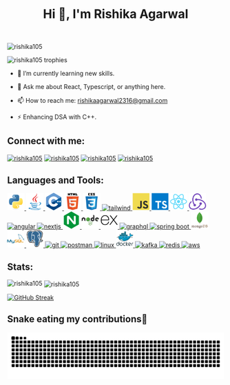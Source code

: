 <h1 align="center">Hi 👋, I'm Rishika Agarwal</h1><br>

  <p align="left"> <img src="https://komarev.com/ghpvc/?username=rishika105&label=Profile%20views&color=0e75b6&style=flat" alt="rishika105" /> </p>

<p align="left">
    <img src="https://github-trophies.vercel.app/?username=rishika105&theme=darkhub&title=MultiLanguage,Commit,Repositories,Followers,Issues,Stars,PullRequest,Reviews,Organizations&column=9" alt="rishika105 trophies" />
</p>


- 🌱 I’m currently learning new skills.
  
- 💬 Ask me about React, Typescript, or anything here.
  
- 📫 How to reach me: rishikaagarwal2316@gmail.com
  
- ⚡ Enhancing DSA with C++.

 <h2 align="left">Connect with me:</h2>
<p align="left">
  <a href="https://www.linkedin.com/in/rishika-agarwal-b96790301" target="blank"><img align="center" src="https://raw.githubusercontent.com/rahuldkjain/github-profile-readme-generator/master/src/images/icons/Social/linked-in-alt.svg" alt="rishika105" height="30" width="40" /></a>
  <a href="https://twitter.com/rishika105" target="blank"><img align="center" src="https://raw.githubusercontent.com/rahuldkjain/github-profile-readme-generator/master/src/images/icons/Social/twitter.svg" alt="rishika105" height="30" width="40" /></a>
   <a href="https://github.com/rishika105" target="blank"><img align="center" src="https://raw.githubusercontent.com/rahuldkjain/github-profile-readme-generator/master/src/images/icons/Social/github.svg" alt="rishika105" height="30" width="40" /></a>
  <a href="https://discord.com/users/rishika0787" target="blank"><img align="center" src="https://raw.githubusercontent.com/rahuldkjain/github-profile-readme-generator/master/src/images/icons/Social/discord.svg" alt="rishika105" height="30" width="40" /></a>
  
<h2 align="left">Languages and Tools:</h2>
<p align="left"> 
  <!-- Python -->
<a href="https://www.python.org" target="_blank" title="Python">
  <img src="https://raw.githubusercontent.com/devicons/devicon/master/icons/python/python-original.svg" alt="python" width="40" height="40"/>
</a>

<!-- Java -->
<a href="https://www.java.com" target="_blank" title="Java">
  <img src="https://raw.githubusercontent.com/devicons/devicon/master/icons/java/java-original.svg" alt="java" width="40" height="40"/>
</a>

<!-- C++ -->
<a href="https://www.w3schools.com/cpp/" target="_blank" title="C++">
  <img src="https://raw.githubusercontent.com/devicons/devicon/master/icons/cplusplus/cplusplus-original.svg" alt="cplusplus" width="40" height="40"/>
</a>

<!-- HTML -->
<a href="https://developer.mozilla.org/en-US/docs/Web/HTML" target="_blank" title="HTML5">
  <img src="https://raw.githubusercontent.com/devicons/devicon/master/icons/html5/html5-original-wordmark.svg" alt="html5" width="40" height="40"/>
</a>

<!-- CSS -->
<a href="https://www.w3schools.com/css/" target="_blank" title="CSS3">
  <img src="https://raw.githubusercontent.com/devicons/devicon/master/icons/css3/css3-original-wordmark.svg" alt="css3" width="40" height="40"/>
</a>

<!-- Tailwind CSS -->
<a href="https://tailwindcss.com/" target="_blank" title="Tailwind CSS">
  <img src="https://www.vectorlogo.zone/logos/tailwindcss/tailwindcss-icon.svg" alt="tailwind" width="40" height="40"/>
</a>

<!-- JavaScript -->
<a href="https://developer.mozilla.org/en-US/docs/Web/JavaScript" target="_blank" title="JavaScript">
  <img src="https://raw.githubusercontent.com/devicons/devicon/master/icons/javascript/javascript-original.svg" alt="javascript" width="40" height="40"/>
</a>

<!-- TypeScript -->
<a href="https://www.typescriptlang.org/" target="_blank" title="TypeScript">
  <img src="https://raw.githubusercontent.com/devicons/devicon/master/icons/typescript/typescript-original.svg" alt="typescript" width="40" height="40"/>
</a>



<!-- React -->
<a href="https://reactjs.org/" target="_blank" title="React">
  <img src="https://raw.githubusercontent.com/devicons/devicon/master/icons/react/react-original.svg" alt="react" width="40" height="40"/>
</a>

<!-- Redux -->
<a href="https://redux.js.org/" target="_blank" title="Redux">
  <img src="https://raw.githubusercontent.com/devicons/devicon/master/icons/redux/redux-original.svg" 
       alt="redux" width="40" height="40"/>
</a>


<!-- Angular -->
<a href="https://angular.io/" target="_blank" title="Angular">
  <img src="https://cdn.worldvectorlogo.com/logos/angular-icon.svg" alt="angular" width="40" height="40"/>
</a>

<!-- Next.js -->
<a href="https://nextjs.org/" target="_blank" title="Next.js">
  <img src="https://cdn.jsdelivr.net/gh/devicons/devicon/icons/nextjs/nextjs-original.svg" 
       alt="nextjs" class="bg-white rounded-full p-1"  width="40" height="40"/>
</a>



<!-- Nginx -->
<a href="https://nginx.org/" target="_blank" title="Nginx">
  <img src="https://raw.githubusercontent.com/devicons/devicon/master/icons/nginx/nginx-original.svg" alt="nginx" width="40" height="40"/>
</a>


<!-- Node.js -->
<a href="https://nodejs.org" target="_blank" title="Node.js">
  <img src="https://raw.githubusercontent.com/devicons/devicon/master/icons/nodejs/nodejs-original-wordmark.svg" alt="nodejs" width="40" height="40"/>
</a>

<!-- Express.js -->
<a href="https://expressjs.com/" target="_blank" title="Express.js">
  <img src="https://raw.githubusercontent.com/devicons/devicon/master/icons/express/express-original.svg" 
       alt="express" width="40" height="40"/>
</a>

<!-- GraphQL -->
<a href="https://graphql.org/" target="_blank" title="GraphQL">
  <img src="https://www.vectorlogo.zone/logos/graphql/graphql-icon.svg" alt="graphql" width="40" height="40"/>
</a>

<!-- Spring Boot -->
<a href="https://spring.io/projects/spring-boot" target="_blank" title="Spring Boot">
  <img src="https://www.vectorlogo.zone/logos/springio/springio-icon.svg" alt="spring boot" width="40" height="40"/>
</a>

<!-- MongoDB -->
<a href="https://www.mongodb.com/" target="_blank" title="MongoDB">
  <img src="https://raw.githubusercontent.com/devicons/devicon/master/icons/mongodb/mongodb-original-wordmark.svg" alt="mongodb" width="40" height="40"/>
</a>

<!-- MySQL -->
<a href="https://www.mysql.com/" target="_blank" title="MySQL">
  <img src="https://raw.githubusercontent.com/devicons/devicon/master/icons/mysql/mysql-original-wordmark.svg" alt="mysql" width="40" height="40"/>
</a>
<!-- PostgreSQL -->
<a href="https://www.postgresql.org/" target="_blank" title="PostgreSQL">
  <img src="https://raw.githubusercontent.com/devicons/devicon/master/icons/postgresql/postgresql-original.svg" alt="postgresql" width="40" height="40"/>
</a>



<!-- Git -->
<a href="https://git-scm.com/" target="_blank" title="Git">
  <img src="https://www.vectorlogo.zone/logos/git-scm/git-scm-icon.svg" alt="git" width="40" height="40"/>
</a>


<!-- Postman -->
<a href="https://www.postman.com/" target="_blank" title="Postman">
  <img src="https://www.vectorlogo.zone/logos/getpostman/getpostman-icon.svg" alt="postman" width="40" height="40"/>
</a>

<!-- Linux -->
<a href="https://www.linux.org/" target="_blank" title="Linux">
  <img src="https://www.vectorlogo.zone/logos/linux/linux-icon.svg" alt="linux" width="40" height="40"/>
</a>


<!-- Docker -->
<a href="https://www.docker.com/" target="_blank" title="Docker">
  <img src="https://raw.githubusercontent.com/devicons/devicon/master/icons/docker/docker-original-wordmark.svg" alt="docker" width="40" height="40"/>
</a>


<!-- Apache Kafka -->
<a href="https://kafka.apache.org/" target="_blank" title="Apache Kafka">
  <img src="https://www.vectorlogo.zone/logos/apache_kafka/apache_kafka-icon.svg" alt="kafka" width="40" height="40"/>
</a>

<!-- Redis -->
<a href="https://redis.io/" target="_blank" title="Redis">
  <img src="https://www.vectorlogo.zone/logos/redis/redis-icon.svg" alt="redis" width="40" height="40"/>
</a>

<!-- AWS -->
<a href="https://aws.amazon.com/" target="_blank" title="AWS">
  <img src="https://www.vectorlogo.zone/logos/amazon_aws/amazon_aws-icon.svg" alt="aws" width="40" height="40"/>
</a>
</p>




<h2 align="left">Stats:</h2>
<p><img align="left" src="https://github-readme-stats.vercel.app/api/top-langs?username=rishika105&show_icons=true&locale=en&layout=compact&theme=dark" alt="rishika105" /></p>

<p>&nbsp;<img align="center" src="https://github-readme-stats.vercel.app/api?username=rishika105&show_icons=true&locale=en&theme=dark" alt="rishika105" /></p>

<a href="https://git.io/streak-stats"><img src="https://github-readme-streak-stats-chi-sepia.vercel.app?user=rishika105&theme=dark" alt="GitHub Streak" /></a>

<h2 align="left">Snake eating my contributions🐍</h2>
<div align="left">
  <img alt="snake eating my contributions" src="https://raw.githubusercontent.com/rishika105/rishika105/output/github-contribution-grid-snake-dark.svg" />
</div>
